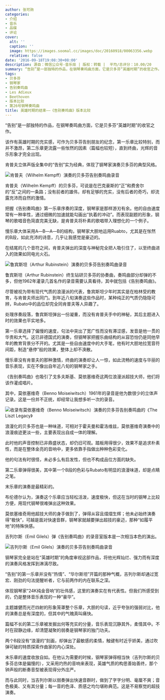 ```yaml
---
author: 张可驹
categories:
- 介绍
- 音乐
- 品碟
- 评论
cover:
  alt: ''
  caption: ''
  image: https://images.soomal.cc/images/doc/20160918/00063356.webp
  relative: false
date: '2016-09-18T19:08:30+08:00'
description: 源自：微信公众号-音乐烩 | 版权：转载 |  平均/总评分：10.00/20
summary: “告别”是一部独特的作品，在钢琴奏鸣曲方面，它是贝多芬“英雄时期”的收官之作。该作有英雄时期的充实感，可作为贝多芬告别朋友的纪念，第一乐章比较特别，而并不激昂，第二乐章更流露一些怅然的因素（篇幅也较短），直到终曲，光辉的音乐形象才完全出现……
tags:
- 贝多芬
- 钢琴家
- 告别奏鸣曲
- Les Adieux
- Beethoven
- 版本比较
- 第26号钢琴奏鸣曲
title: 英雄时期的结束――《告别奏鸣曲》版本比较
---
```


“告别”是一部独特的作品，在钢琴奏鸣曲方面，它是贝多芬“英雄时期”的收官之作。

该作有英雄时期的充实感，可作为贝多芬告别朋友的纪念，第一乐章比较特别，而并不激昂，第二乐章更流露一些怅然的因素（篇幅也较短），直到终曲，光辉的音乐形象才完全出现。

肯普夫立体声版全集中的“告别”实为经典，体现了钢琴家演奏贝多芬的典型风格。

![肯普夫（Wilhelm Kempff）演奏的贝多芬告别奏鸣曲录音](https://images.soomal.cc/images/doc/20160918/00063356.webp)





肯普夫（Wilhelm Kempff）的贝多芬，可说是在巴克豪斯的“正”和费舍尔的“反”之间的一条路；没有前者的雄伟，却有足够的充实，没有后者的奇巧，却流露充沛而自然的激情。

把握《告别奏鸣曲》第一乐章序奏的深度，钢琴家是那样游刃有余。他的自由速度常有一种率性，通过细微的加速就能勾画出“执着的冲动”。而表现副题的形象，钢琴的歌唱音色简直完美无缺，是肯普夫将朴素的歌唱带入理想化的一个例子。

慢乐章大体采用A―B―A―B的结构，钢琴家大胆地运用Ruabto，尤其是在怅然的B段，如此充沛的诗意，几乎让我感觉是豪迈的。

在结尾的几个音符之间，肯普夫弹出的深度与神秘完全把人吸引住了，以至终曲进入的效果如同电光火石。

![鲁宾斯坦（Arthur Rubinstein）演奏的贝多芬告别奏鸣曲录音](https://images.soomal.cc/images/doc/20160918/00063357_01.webp)





鲁宾斯坦（Arthur Rubinstein）终生钻研贝多芬的协奏曲，奏鸣曲部分却弹的不多，但他1962年灌录几首名作的录音需要认真看待，其中就包括《告别奏鸣曲》。

尽管被视为带有现代气质的浪漫派的代表，鲁宾斯坦少年时其实是在柏林受的教育，与肯普夫师出同门。到年近八旬演奏这些作品时，某种纯正的气质仍隐隐可辨，Rubato中的品位却完全同肯普夫等人异趣了。

处理序奏段落，鲁宾斯坦弹出一份凝重，而没有肯普夫手中的神秘，其后主题进入时的效果也平实地多。

第一乐章选择了偏慢的速度，句法中突出了宽广性而没有滞涩感，发音是他一贯的华贵和大气。这已非德国式的演奏，但钢琴家把握乐曲结构的从容恐怕仍是同他早年的教育背景分不开的。尤其是一些自由速度中的大手笔，他有时大胆地拉宽音符间距，制造“悬停”般的效果，整体上却不涣散。

慢乐章没有肯普夫的那种激情，终曲的演奏却让人一惊，如此流畅的速度与华丽的音乐表现，实在不像出自年近八旬的钢琴家之手。

《告别奏鸣曲》也吸引了戈多夫斯基、莫依塞维奇这两位浪漫派超技大师，他们将该作灌成唱片。

其中，莫依塞维奇（Benno Moiseiwitsch）1961年的录音是他为数很少的立体声记录。这是一份并不正统，却经常让我想多听一次的录音。

![收录有莫依塞维奇（Benno Moiseiwitsch）演奏的贝多芬告别奏鸣曲的《The Liszt Legacy》](https://images.soomal.cc/images/doc/20160918/00063358_01.webp)





浪漫化的贝多芬也是一种味道，可相对于霍夫曼和霍洛维兹，莫依塞维奇演奏中的浪漫痕迹更淡一些，主要表现出自成一体的理解。

此时他的声音控制已非鼎盛状态，却仍旧可观。踏板用得很少，效果不是追求朴素性，而是在整体金亮的音响中，更多依靠手指做出种种色彩变化。

他的句法有时很怪，未必多么有启发性，但也不构成品位方面的缺失。

第二乐章弹得很美，其中第一个B段的色彩与Rubato有明显的浪漫味道，却是点睛之笔。

末乐章的演奏是最精彩的。

布伦德尔认为，演奏这个乐章应当轻松活泼，速度极快，但这在当时的钢琴上比较方便，用现代钢琴很难弹出这种效果。

莫依塞维奇用他超技大师的身手做到了，弹得从容且熠熠生辉；他未必始终演奏得“极快”，可越是面对快速音群，钢琴家就越要弹出超技的豪迈，那种“如履平地”的特殊快感。

吉列尔斯（Emil Gilels）弹《告别奏鸣曲》的录音室版本是一次相当本色的演出。

![吉列尔斯（Emil Gilels）演奏的贝多芬告别奏鸣曲录音](https://images.soomal.cc/images/doc/20160918/00063359.webp)





钢琴家完全是站在“英雄时期”的角度审视这部作品，将他光辉灿烂、强力而有深度的演奏风格发挥到淋漓尽致。

“告别”的第一乐章并没有“热情”、“华尔斯坦”开篇的那种气概，吉列尔斯却通过宽宏、刚劲的句法提醒听者，它与前两作的内在联系之深。

体现钢琴家“24K纯金音响”的壮伟感，这里的演奏实在有代表性。但我们所感受到的，仍是整体音乐表现的一种“豪华”。

主题雄健而光芒四射的形象笼罩整个乐章，大胆的句读，近乎夸张的强弱对比，他的演奏总是有深度的，但其中的气魄真叫痛快。

篇幅不长的第二乐章被发掘出何等充实的分量，音乐表现沉静其外，柔情其中。不时在寂静边缘，却清楚凝聚的弱奏是钢琴家的独门功夫。

两个B段没有“浪漫的”刻画，却弹出了最敏感的柔情，触键有时近乎娇美，通过吹弹可破的特质探索作曲家的内心深处。

末乐章的速度收放自如。在他认为需要的时候，钢琴家弹得相当快（吉列尔斯的贝多芬总体是偏慢的），又采用灼热的音响来表现，英雄气质的构思善始善终，那个钟声般的断奏音型被表现得分外庄严。

而与此同时，当吉列尔斯以弱奏弹出快速音群时，做到了字字分明、毫厘不爽；音色极美、又有其分量；每一音的色泽、质感之均匀堪称典范。这是不易察觉的超技演奏。